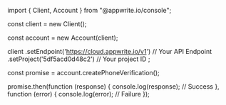 import { Client, Account } from "@appwrite.io/console";

const client = new Client();

const account = new Account(client);

client
    .setEndpoint('https://cloud.appwrite.io/v1') // Your API Endpoint
    .setProject('5df5acd0d48c2') // Your project ID
;

const promise = account.createPhoneVerification();

promise.then(function (response) {
    console.log(response); // Success
}, function (error) {
    console.log(error); // Failure
});